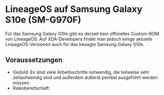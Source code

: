 # LineageOS auf Samsung Galaxy S10e (SM-G970F)

Für das Samsung Galaxy S10e gibt es derzeit kein offizielles Custom-ROM von LineageOS. Auf XDA-Developers findet man jedoch einige aktuelle LineageOS-Versionen auch für das besagte Samsung Galaxy S10e.

## Voraussetzungen

- Geduld: Es sind viele Arbeitsschritte notwendig, die teilweise sehr zeitaufwendig sind und außerdem äußerst penibel ausgeführt werden müssen. 
- Rsikobereitschaft: 
